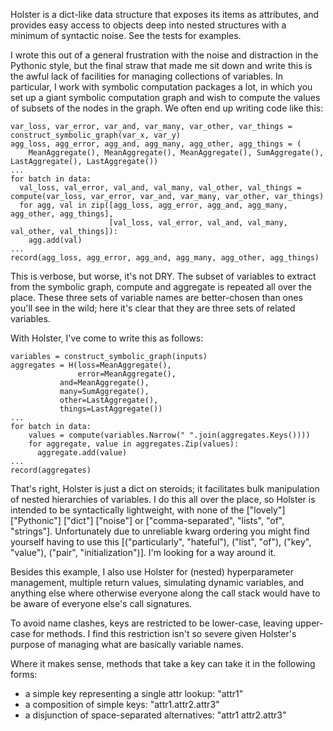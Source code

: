 Holster is a dict-like data structure that exposes its items as attributes, and provides easy access
to objects deep into nested structures with a minimum of syntactic noise. See the tests for
examples.

I wrote this out of a general frustration with the noise and distraction in the Pythonic style, but
the final straw that made me sit down and write this is the awful lack of facilities for managing
collections of variables. In particular, I work with symbolic computation packages a lot, in which
you set up a giant symbolic computation graph and wish to compute the values of subsets of the
nodes in the graph. We often end up writing code like this:

```
var_loss, var_error, var_and, var_many, var_other, var_things = construct_symbolic_graph(var_x, var_y)
agg_loss, agg_error, agg_and, agg_many, agg_other, agg_things = (
    MeanAggregate(), MeanAggregate(), MeanAggregate(), SumAggregate(), LastAggregate(), LastAggregate())
...
for batch in data:
  val_loss, val_error, val_and, val_many, val_other, val_things = compute(var_loss, var_error, var_and, var_many, var_other, var_things)
  for agg, val in zip([agg_loss, agg_error, agg_and, agg_many, agg_other, agg_things],
                      [val_loss, val_error, val_and, val_many, val_other, val_things]):
    agg.add(val)
...
record(agg_loss, agg_error, agg_and, agg_many, agg_other, agg_things)
```

This is verbose, but worse, it's not DRY. The subset of variables to extract from the symbolic
graph, compute and aggregate is repeated all over the place. These three sets of variable names are
better-chosen than ones you'll see in the wild; here it's clear that they are three sets of related
variables.

With Holster, I've come to write this as follows:

```
variables = construct_symbolic_graph(inputs)
aggregates = H(loss=MeanAggregate(),
               error=MeanAggregate(),
	       and=MeanAggregate(),
	       many=SumAggregate(),
	       other=LastAggregate(),
	       things=LastAggregate())
...
for batch in data:
    values = compute(variables.Narrow(" ".join(aggregates.Keys())))
    for aggregate, value in aggregates.Zip(values):
      aggregate.add(value)
...
record(aggregates)
```

That's right, Holster is just a dict on steroids; it facilitates bulk manipulation of nested
hierarchies of variables. I do this all over the place, so Holster is intended to be syntactically
lightweight, with none of the ["lovely"] ["Pythonic"] ["dict"] ["noise"] or ["comma-separated",
"lists", "of", "strings"]. Unfortunately due to unreliable kwarg ordering you might find yourself
having to use this [("particularly", "hateful"), ("list", "of"), ("key", "value"), ("pair",
"initialization")].  I'm looking for a way around it.

Besides this example, I also use Holster for (nested) hyperparameter management, multiple return
values, simulating dynamic variables, and anything else where otherwise everyone along the call
stack would have to be aware of everyone else's call signatures.

To avoid name clashes, keys are restricted to be lower-case, leaving upper-case for methods. I find
this restriction isn't so severe given Holster's purpose of managing what are basically variable
names.

Where it makes sense, methods that take a key can take it in the following forms:

  - a simple key representing a single attr lookup: "attr1"
  - a composition of simple keys: "attr1.attr2.attr3"
  - a disjunction of space-separated alternatives: "attr1 attr2.attr3"
